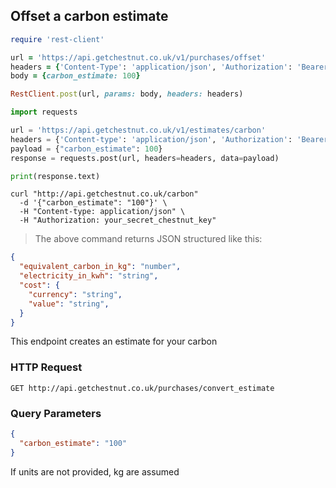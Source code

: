 ## Offset a carbon estimate

```ruby
require 'rest-client'

url = 'https://api.getchestnut.co.uk/v1/purchases/offset'
headers = {'Content-Type': 'application/json', 'Authorization': 'Bearer public_key:47800ea0ee541b4c' }
body = {carbon_estimate: 100}

RestClient.post(url, params: body, headers: headers)

```

```python
import requests

url = 'https://api.getchestnut.co.uk/v1/estimates/carbon'
headers = {'Content-type': 'application/json', 'Authorization': 'Bearer public_key:47800ea0ee541b4c'}
payload = {"carbon_estimate": 100}
response = requests.post(url, headers=headers, data=payload)

print(response.text)
```

```shell
curl "http://api.getchestnut.co.uk/carbon"
  -d '{"carbon_estimate": "100"}' \
  -H "Content-type: application/json" \
  -H "Authorization: your_secret_chestnut_key"
```

> The above command returns JSON structured like this:

```json
{
  "equivalent_carbon_in_kg": "number",
  "electricity_in_kwh": "string",
  "cost": {
    "currency": "string",
    "value": "string",
  }
}
```

This endpoint creates an estimate for your carbon

### HTTP Request

`GET http://api.getchestnut.co.uk/purchases/convert_estimate`

### Query Parameters

<div class="center-column"></div>

```json
{
  "carbon_estimate": "100"
}
```


<aside class="success">
If units are not provided, kg are assumed
</aside>
